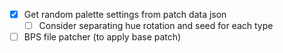 - [x] Get random palette settings from patch data json
  - [ ] Consider separating hue rotation and seed for each type
- [ ] BPS file patcher (to apply base patch)
